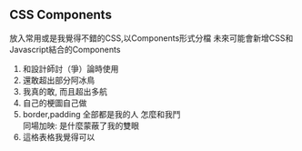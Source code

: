 ## CSS Components
放入常用或是我覺得不錯的CSS,以Components形式分檔 未來可能會新增CSS和Javascript結合的Components

1. 和設計師討（爭）論時使用   
2. 還敢超出部分阿冰鳥
3. 我真的敢, 而且超出多航
4. 自己的梗圖自己做
5. border,padding 全部都是我的人 怎麼和我鬥   
   同場加映: 是什麼蒙蔽了我的雙眼   
6. 這格表格我覺得可以   
